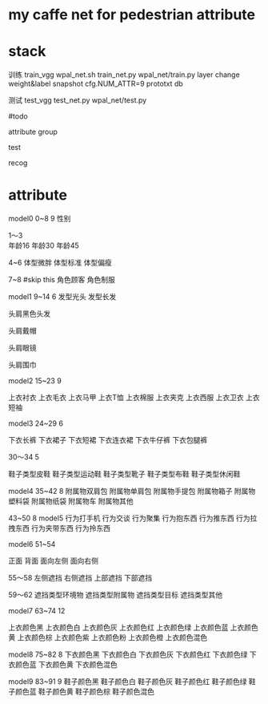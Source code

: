 # my caffe net for pedestrian attribute

# stack

训练
train_vgg   wpal_net.sh  train_net.py                   wpal_net/train.py    layer
			             change weight&label			snapshot			cfg.NUM_ATTR=9
										               prototxt   			db


测试
test_vgg  test_net.py  wpal_net/test.py

#todo

attribute group

test

recog


# attribute

model0 0~8    9
性别

1～3          
年龄16
年龄30
年龄45

4~6
体型微胖
体型标准
体型偏瘦

7~8              #skip this
角色顾客
角色制服

model1 9~14 6
发型光头
发型长发

头肩黑色头发

头肩戴帽

头肩眼镜

头肩围巾

model2 15~23  9

上衣衬衣
上衣毛衣
上衣马甲
上衣T恤
上衣棉服
上衣夹克
上衣西服
上衣卫衣
上衣短袖

model3 24~29  6

下衣长裤
下衣裙子
下衣短裙
下衣连衣裙
下衣牛仔裤
下衣包腿裤

30～34  5

鞋子类型皮鞋
鞋子类型运动鞋
鞋子类型靴子
鞋子类型布鞋
鞋子类型休闲鞋

model4 35~42    8
附属物双肩包
附属物单肩包
附属物手提包
附属物箱子
附属物塑料袋
附属物纸袋
附属物车
附属物其他


43~50       8
model5
行为打手机
行为交谈
行为聚集
行为抱东西
行为推东西
行为拉拽东西
行为夹带东西
行为拎东西

model6
51~54

正面
背面
面向左侧
面向右侧

55～58
左侧遮挡
右侧遮挡
上部遮挡
下部遮挡

59～62
遮挡类型环境物
遮挡类型附属物
遮挡类型目标
遮挡类型其他

model7
63~74         12

上衣颜色黑
上衣颜色白
上衣颜色灰
上衣颜色红
上衣颜色绿
上衣颜色蓝
上衣颜色黄
上衣颜色棕
上衣颜色紫
上衣颜色粉
上衣颜色橙
上衣颜色混色

model8
75~82     8
下衣颜色黑
下衣颜色白
下衣颜色灰
下衣颜色红
下衣颜色绿
下衣颜色蓝
下衣颜色黄
下衣颜色混色

model9
83~91     9
鞋子颜色黑
鞋子颜色白
鞋子颜色灰
鞋子颜色红
鞋子颜色绿
鞋子颜色蓝
鞋子颜色黄
鞋子颜色棕
鞋子颜色混色
